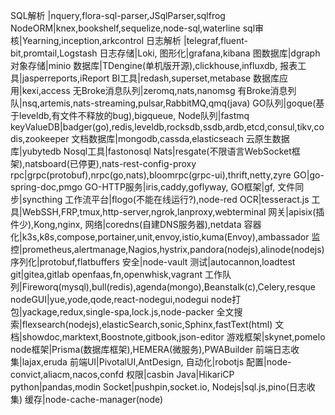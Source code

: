 SQL解析 |nquery,flora-sql-parser,JSqlParser,sqlfrog
NodeORM|knex,bookshelf,sequelize,node-sql,waterline
sql审核|Yearning,inception,arkcontrol
日志解析 |telegraf,fluent-bit,promtail,Logstash
日志存储|Loki,
图形化|grafana,kibana
图数据库|dgraph
对象存储|minio
数据库|TDengine(单机版开源),clickhouse,influxdb,
报表工具|jasperreports,iReport
BI工具|redash,superset,metabase
数据库应用|kexi,access
无Broke消息队列|zeromq,nats,nanomsg
有Broke消息列队|nsq,artemis,nats-streaming,pulsar,RabbitMQ,qmq(java)
GO队列|goque(基于leveldb,有文件不释放的bug),bigqueue,
Node队列|fastmq
keyValueDB|badger(go),redis,leveldb,rocksdb,ssdb,ardb,etcd,consul,tikv,codis,zookeeper
文档数据库|mongodb,cassda,elasticseach
云原生数据库|yubytedb
Nosql工具|fastonosql
Nats|resgate(不限语言WebSocket框架),natsboard(已停更),nats-rest-config-proxy
rpc|grpc(protobuf),nrpc(go,nats),bloomrpc(grpc-ui),thrift,netty,zyre
GO|go-spring-doc,pmgo
GO-HTTP服务|iris,caddy,goflyway,
GO框架|gf,
文件同步|syncthing
工作流平台|flogo(不能在线运行?),node-red
OCR|tesseract.js
工具|WebSSH,FRP,tmux,http-server,ngrok,lanproxy,webterminal
网关|apisix(插件少),Kong,nginx,
网络|coredns(自建DNS服务器),netdata
容器化|k3s,k8s,compose,portainer,unit,envoy,istio,kuma(Envoy),ambassador
监控|prometheus,alertmanage,Nagios,hystrix,pandora(nodejs),alinode(nodejs)
序列化|protobuf,flatbuffers
安全|node-vault
测试|autocannon,loadtest
git|gitea,gitlab
openfaas,fn,openwhisk,vagrant
工作队列|Fireworq(mysql),bull(redis),agenda(mongo),Beanstalk(c),Celery,resque
nodeGUI|yue,yode,qode,react-nodegui,nodegui
node打包|yackage,redux,single-spa,lock.js,node-packer
全文搜索|flexsearch(nodejs),elasticSearch,sonic,Sphinx,fastText(html)
文档|showdoc,marktext,Boostnote,gitbook,json-editor
游戏框架|skynet,pomelo
node框架|Prisma(数据库框架),HEMERA(微服务),PWABuilder
前端日志收集|lajax,eruda
前端UI|PivotalUI,AntDesign,
自动化|robotjs
配置|node-convict,aliacm,nacos,confd
权限|casbin
Java|HikariCP
python|pandas,modin
Socket|pushpin,socket.io,
Nodejs|sql.js,pino(日志收集)
缓存|node-cache-manager(node)


